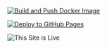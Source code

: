 [![Build and Push Docker Image](https://github.com/njvanas/njvanas.github.io/actions/workflows/docker-publish.yml/badge.svg)](https://github.com/njvanas/njvanas.github.io/actions/workflows/docker-publish.yml)

[![Deploy to GitHub Pages](https://github.com/njvanas/njvanas.github.io/actions/workflows/main.yml/badge.svg?event=push)](https://github.com/njvanas/njvanas.github.io/actions/workflows/main.yml)

![This Site is Live](https://img.shields.io/badge/Status-Live-brightgreen?style=for-the-badge)

